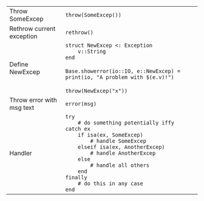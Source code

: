 |                           |                                                 |
| ------------------------- | ----------------------------------------------- |
| Throw SomeExcep           | `throw(SomeExcep())`                            |
| Rethrow current exception | `rethrow()`                                     |
| Define NewExcep           | `struct NewExcep <: Exception`<br>`    v::String`<br>`end`<br><br>`Base.showerror(io::IO, e::NewExcep) = print(io, "A problem with $(e.v)!")`<br><br>`throw(NewExcep("x"))` |
| Throw error with msg text | `error(msg)`                                    |
| Handler                   | `try`<br>`    # do something potentially iffy`<br>`catch ex`<br>`    if isa(ex, SomeExcep)`<br>`        # handle SomeExcep`<br>`    elseif isa(ex, AnotherExcep)`<br>`        # handle AnotherExcep`<br>`    else`<br>`        # handle all others`<br>`    end`<br>`finally`<br>`    # do this in any case`<br>`end` |

